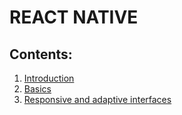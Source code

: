 # REACT NATIVE

## Contents:

1. [Introduction](./introduction.md)
2. [Basics](./basics.md)
3. [Responsive and adaptive interfaces](./responsive_adaptive_interfaces.md)
